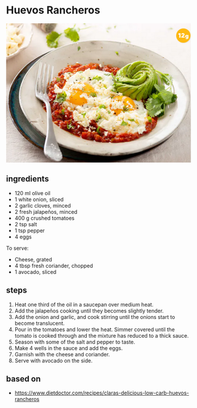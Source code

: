 # Huevos Rancheros

![Huevos Rancheros](images/huevos-rancheros.png)

## ingredients

- 120 ml olive oil
- 1 white onion, sliced
- 2 garlic cloves, minced
- 2 fresh jalapeños, minced
- 400 g crushed tomatoes
- 2 tsp salt
- 1 tsp pepper
- 4 eggs

To serve:

- Cheese, grated
- 4 tbsp fresh coriander, chopped
- 1 avocado, sliced

## steps

1. Heat one third of the oil in a saucepan over medium heat.
2. Add the jalapeños cooking until they becomes slightly tender.
3. Add the onion and garlic, and cook stirring until the onions start to become translucent.
4. Pour in the tomatoes and lower the heat. Simmer covered until the tomato is cooked through and the mixture has reduced to a thick sauce.
5. Season with some of the salt and pepper to taste.
6. Make 4 wells in the sauce and add the eggs.
7. Garnish with the cheese and coriander.
8. Serve with avocado on the side.

## based on

- https://www.dietdoctor.com/recipes/claras-delicious-low-carb-huevos-rancheros
